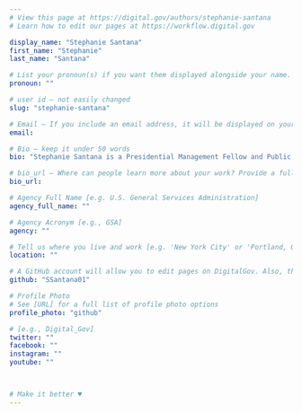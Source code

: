 ```yaml
---
# View this page at https://digital.gov/authors/stephanie-santana
# Learn how to edit our pages at https://workflow.digital.gov

display_name: "Stephanie Santana"
first_name: "Stephanie"
last_name: "Santana"

# List your pronoun(s) if you want them displayed alongside your name. If blank, we'll use just your name. Learn more http://mypronouns.org
pronoun: ""

# user id — not easily changed
slug: "stephanie-santana"

# Email — If you include an email address, it will be displayed on your profile page
email:

# Bio — keep it under 50 words
bio: "Stephanie Santana is a Presidential Management Fellow and Public Health Analyst for the U.S. Department of Health and Human Services. She is interested in finding creative solutions to enhance information dissemination efforts for decision making."

# bio_url — Where can people learn more about your work? Provide a full URL [e.g. 'https://www.example.gov/']
bio_url:

# Agency Full Name [e.g. U.S. General Services Administration]
agency_full_name: ""

# Agency Acronym [e.g., GSA]
agency: ""

# Tell us where you live and work [e.g. 'New York City' or 'Portland, OR']
location: ""

# A GitHub account will allow you to edit pages on DigitalGov. Also, the image used in your GitHub account can be used to populate your digital.gov profile photo. Learn more about getting a Github account at [URL]
github: "SSantana01"

# Profile Photo
# See [URL] for a full list of profile photo options
profile_photo: "github"

# [e.g., Digital_Gov]
twitter: ""
facebook: ""
instagram: ""
youtube: ""



# Make it better ♥
---
```


